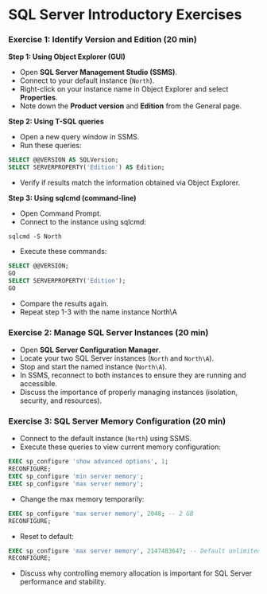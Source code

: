 
# SQL Server Introductory Exercises

### Exercise 1: Identify Version and Edition (20 min)

**Step 1: Using Object Explorer (GUI)**
- Open **SQL Server Management Studio (SSMS)**.
- Connect to your default instance (`North`).
- Right-click on your instance name in Object Explorer and select **Properties**.
- Note down the **Product version** and **Edition** from the General page.

**Step 2: Using T-SQL queries**
- Open a new query window in SSMS.
- Run these queries:
```sql
SELECT @@VERSION AS SQLVersion;
SELECT SERVERPROPERTY('Edition') AS Edition;
```
- Verify if results match the information obtained via Object Explorer.

**Step 3: Using sqlcmd (command-line)**
- Open Command Prompt.
- Connect to the instance using sqlcmd:
```shell
sqlcmd -S North
```
- Execute these commands:
```sql
SELECT @@VERSION;
GO
SELECT SERVERPROPERTY('Edition');
GO
```
- Compare the results again.
- Repeat step 1-3 with the name instance North\A

### Exercise 2: Manage SQL Server Instances (20 min)
- Open **SQL Server Configuration Manager**.
- Locate your two SQL Server instances (`North` and `North\A`).
- Stop and start the named instance (`North\A`).
- In SSMS, reconnect to both instances to ensure they are running and accessible.
- Discuss the importance of properly managing instances (isolation, security, and resources).

### Exercise 3: SQL Server Memory Configuration (20 min)
- Connect to the default instance (`North`) using SSMS.
- Execute these queries to view current memory configuration:
```sql
EXEC sp_configure 'show advanced options', 1;
RECONFIGURE;
EXEC sp_configure 'min server memory';
EXEC sp_configure 'max server memory';
```
- Change the max memory temporarily:
```sql
EXEC sp_configure 'max server memory', 2048; -- 2 GB
RECONFIGURE;
```
- Reset to default:
```sql
EXEC sp_configure 'max server memory', 2147483647; -- Default unlimited
RECONFIGURE;
```
- Discuss why controlling memory allocation is important for SQL Server performance and stability.
